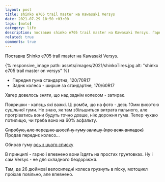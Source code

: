 ```yaml
---
layout: post
title: shinko e705 trail master на Kawasaki Versys
date: 2021-07-29 18:50 +03:00
tags: [moto]
category: life
description: поставив shinko e705 trail master на Kawasaki Versys. Гарна гума для простих грунтовок але заважка трохи
related: true
comments: true
---
```


Поставив Shinko e705 trail master на Kawasaki Versys. 

{% responsive_image path: assets/images/2021/shinkoTires.jpg alt: "shinko e705 trail master on versys" %}

* Передня гума стандартна, 120/70R17
* Заднє колесо - ширше за стандартне, 170/60R17

Хагер довелось зняти, що над заднім колесом - затирає.

Покришки - капєць які важкі. 
Ці ромби, що на фото - десь 10мм висотою суцільної гуми.
Не знаю, як там збільшиться витрата пального, але прогріватись вони будуть точно довше, ніж дорожня гума. 
Тепер чухаю потилицю, чи треба воно на 60% асфальту. 

~~Спробую, але передню шосейну гуму залишу (про всяк випадок)~~ Продав переднє колесо...

Обирав гуму 
[ось з цього списку](https://motoadventurer.com/2017/06/04/tried-and-true-dual-sport-tires-shoe-shopping-with-rosie-the-scrambler/)

В принципі - гарно і впевнено вони їздять на простих грунтовках.
Ну і сам Versys - не для складного бездоріжжя.

Там, де 26 дюймові велосипедні колеса грузнуть в піску, мотоцикл проїхав повільно, але впевнено.

